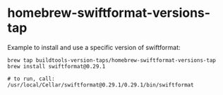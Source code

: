 # homebrew-swiftformat-versions-tap


Example to install and use a specific version of swiftformat:

```
brew tap buildtools-version-taps/homebrew-swiftformat-versions-tap
brew install swiftformat@0.29.1

# to run, call:
/usr/local/Cellar/swiftformat@0.29.1/0.29.1/bin/swiftformat
```
